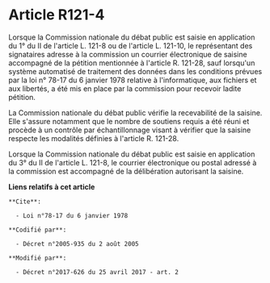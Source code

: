 # Article R121-4

Lorsque la Commission nationale du débat public est saisie en application du 1° du II de l'article L. 121-8 ou de l'article
L. 121-10, le représentant des signataires adresse à la commission un courrier électronique de saisine accompagné de la
pétition mentionnée à l'article R. 121-28, sauf lorsqu'un système automatisé de traitement des données dans les conditions
prévues par la loi n° 78-17 du 6 janvier 1978 relative à l'informatique, aux fichiers et aux libertés, a été mis en place par
la commission pour recevoir ladite pétition.

La Commission nationale du débat public vérifie la recevabilité de la saisine. Elle s'assure notamment que le nombre de
soutiens requis a été réuni et procède à un contrôle par échantillonnage visant à vérifier que la saisine respecte les
modalités définies à l'article R. 121-28.

Lorsque la Commission nationale du débat public est saisie en application du 3° du II de l'article L. 121-8, le courrier
électronique ou postal adressé à la commission est accompagné de la délibération autorisant la saisine.

**Liens relatifs à cet article**

	**Cite**:

	  - Loi n°78-17 du 6 janvier 1978

	**Codifié par**:

	  - Décret n°2005-935 du 2 août 2005

	**Modifié par**:

	  - Décret n°2017-626 du 25 avril 2017 - art. 2
